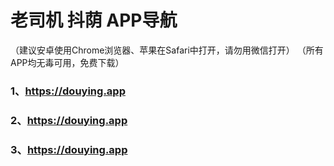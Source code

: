 # 老司机 抖荫 APP导航
（建议安卓使用Chrome浏览器、苹果在Safari中打开，请勿用微信打开） （所有APP均无毒可用，免费下载）

### 1、https://douying.app
### 2、https://douying.app
### 3、https://douying.app
